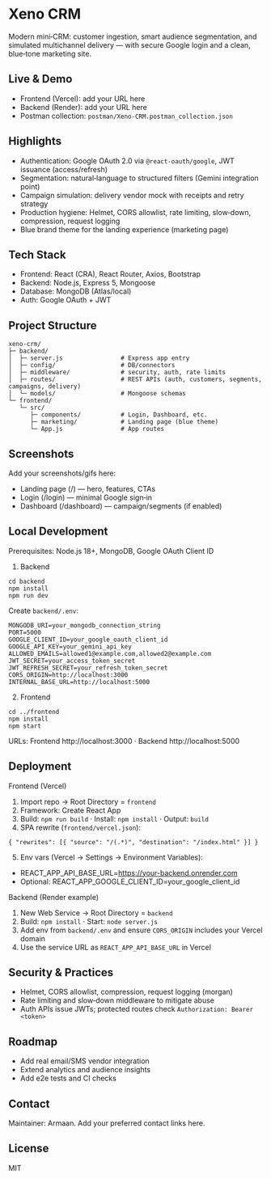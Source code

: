 # Xeno CRM
Modern mini‑CRM: customer ingestion, smart audience segmentation, and simulated multichannel delivery — with secure Google login and a clean, blue‑tone marketing site.

## Live & Demo
- Frontend (Vercel): add your URL here
- Backend (Render): add your URL here
- Postman collection: `postman/Xeno-CRM.postman_collection.json`

## Highlights
- Authentication: Google OAuth 2.0 via `@react-oauth/google`, JWT issuance (access/refresh)
- Segmentation: natural‑language to structured filters (Gemini integration point)
- Campaign simulation: delivery vendor mock with receipts and retry strategy
- Production hygiene: Helmet, CORS allowlist, rate limiting, slow‑down, compression, request logging
- Blue brand theme for the landing experience (marketing page)

## Tech Stack
- Frontend: React (CRA), React Router, Axios, Bootstrap
- Backend: Node.js, Express 5, Mongoose
- Database: MongoDB (Atlas/local)
- Auth: Google OAuth + JWT

## Project Structure
```
xeno-crm/
├─ backend/
│  ├─ server.js                # Express app entry
│  ├─ config/                  # DB/connectors
│  ├─ middleware/              # security, auth, rate limits
│  ├─ routes/                  # REST APIs (auth, customers, segments, campaigns, delivery)
│  └─ models/                  # Mongoose schemas
└─ frontend/
   └─ src/
      ├─ components/           # Login, Dashboard, etc.
      ├─ marketing/            # Landing page (blue theme)
      └─ App.js                # App routes
```

## Screenshots
Add your screenshots/gifs here:
- Landing page (/) — hero, features, CTAs
- Login (/login) — minimal Google sign‑in
- Dashboard (/dashboard) — campaign/segments (if enabled)

## Local Development
Prerequisites: Node.js 18+, MongoDB, Google OAuth Client ID

1) Backend
```
cd backend
npm install
npm run dev
```
Create `backend/.env`:
```
MONGODB_URI=your_mongodb_connection_string
PORT=5000
GOOGLE_CLIENT_ID=your_google_oauth_client_id
GOOGLE_API_KEY=your_gemini_api_key
ALLOWED_EMAILS=allowed1@example.com,allowed2@example.com
JWT_SECRET=your_access_token_secret
JWT_REFRESH_SECRET=your_refresh_token_secret
CORS_ORIGIN=http://localhost:3000
INTERNAL_BASE_URL=http://localhost:5000
```

2) Frontend
```
cd ../frontend
npm install
npm start
```
URLs: Frontend http://localhost:3000 · Backend http://localhost:5000

## Deployment
Frontend (Vercel)
1) Import repo → Root Directory = `frontend`
2) Framework: Create React App
3) Build: `npm run build` · Install: `npm install` · Output: `build`
4) SPA rewrite (`frontend/vercel.json`):
```
{ "rewrites": [{ "source": "/(.*)", "destination": "/index.html" }] }
```
5) Env vars (Vercel → Settings → Environment Variables):
- REACT_APP_API_BASE_URL=https://your-backend.onrender.com
- Optional: REACT_APP_GOOGLE_CLIENT_ID=your_google_client_id

Backend (Render example)
1) New Web Service → Root Directory = `backend`
2) Build: `npm install` · Start: `node server.js`
3) Add env from `backend/.env` and ensure `CORS_ORIGIN` includes your Vercel domain
4) Use the service URL as `REACT_APP_API_BASE_URL` in Vercel

## Security & Practices
- Helmet, CORS allowlist, compression, request logging (morgan)
- Rate limiting and slow‑down middleware to mitigate abuse
- Auth APIs issue JWTs; protected routes check `Authorization: Bearer <token>`

## Roadmap
- Add real email/SMS vendor integration
- Extend analytics and audience insights
- Add e2e tests and CI checks

## Contact
Maintainer: Armaan. Add your preferred contact links here.

## License
MIT
